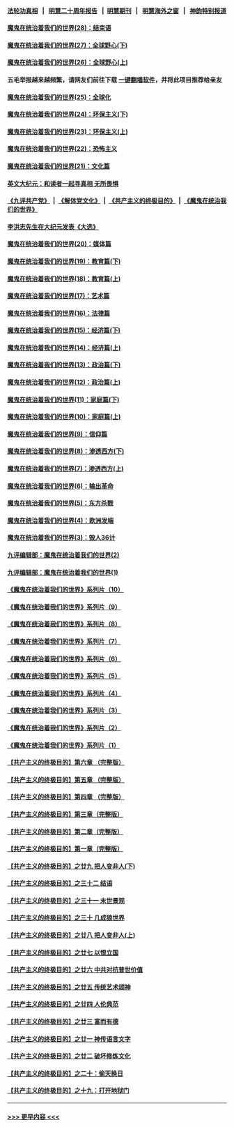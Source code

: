 #### [法轮功真相](https://github.com/gfw-breaker/truth/blob/master/README.md?t=0) &nbsp;&nbsp;|&nbsp;&nbsp; [明慧二十周年报告](https://github.com/gfw-breaker/mh-reports/blob/master/README.md?t=0) &nbsp;&nbsp;|&nbsp;&nbsp;[明慧期刊](https://github.com/gfw-breaker/mh-qikan) &nbsp;&nbsp;|&nbsp;&nbsp; [明慧海外之窗](https://github.com/gfw-breaker/mh-news/blob/master/README.md?t=0) &nbsp;&nbsp;|&nbsp;&nbsp; [神韵特别报道](https://github.com/gfw-breaker/mh-news/blob/master/shenyun.md?t=0)
#### [魔鬼在统治着我们的世界(28)：结束语](../pages/nsc422/n10936246.md?t=07131851) 
#### [魔鬼在统治着我们的世界(27)：全球野心(下)](../pages/nsc422/n10928319.md?t=07131851) 
#### [魔鬼在统治着我们的世界(26)：全球野心(上)](../pages/nsc422/n10900318.md?t=07131851) 
#### 五毛举报越来越频繁，请网友们前往下载 [一键翻墙软件](https://github.com/gfw-breaker/ssr-accounts)，并将此项目推荐给亲友
#### [魔鬼在统治着我们的世界(25)：全球化](../pages/nsc422/n10788205.md?t=07131851) 
#### [魔鬼在统治着我们的世界(24)：环保主义(下)](../pages/nsc422/n10695307.md?t=07131851) 
#### [魔鬼在统治着我们的世界(23)：环保主义(上)](../pages/nsc422/n10688613.md?t=07131851) 
#### [魔鬼在统治着我们的世界(22)：恐怖主义](../pages/nsc422/n10614727.md?t=07131851) 
#### [魔鬼在统治着我们的世界(21)：文化篇](../pages/nsc422/n10597706.md?t=07131851) 
#### [英文大纪元：和读者一起寻真相 无所畏惧](../pages/nsc422/n12542027.md?t=07131851) 
#### [《九评共产党》](https://github.com/begood0513/9ping.md/blob/master/README.md) &nbsp;|&nbsp; [《解体党文化》](../../../../jtdwh.md/blob/master/README.md)  &nbsp;|&nbsp; [《共产主义的终极目的》](../../../../gczydzjmd.md/blob/master/README.md) &nbsp;|&nbsp; [《魔鬼在统治我们的世界》](../../../../mgztzwmdsj.md/blob/master/README.md) 
#### [李洪志先生在大纪元发表《大选》](../pages/nsc422/n12534746.md?t=07131851) 
#### [魔鬼在统治着我们的世界(20)：媒体篇](../pages/nsc422/n10586579.md?t=07131851) 
#### [魔鬼在统治着我们的世界(19)：教育篇(下)](../pages/nsc422/n10564808.md?t=07131851) 
#### [魔鬼在统治着我们的世界(18)：教育篇(上)](../pages/nsc422/n10526970.md?t=07131851) 
#### [魔鬼在统治着我们的世界(17)：艺术篇](../pages/nsc422/n10499093.md?t=07131851) 
#### [魔鬼在统治着我们的世界(16)：法律篇](../pages/nsc422/n10485969.md?t=07131851) 
#### [魔鬼在统治着我们的世界(15)：经济篇(下)](../pages/nsc422/n10469975.md?t=07131851) 
#### [魔鬼在统治着我们的世界(14)：经济篇(上)](../pages/nsc422/n10457370.md?t=07131851) 
#### [魔鬼在统治着我们的世界(13)：政治篇(下)](../pages/nsc422/n10448270.md?t=07131851) 
#### [魔鬼在统治着我们的世界(12)：政治篇(上)](../pages/nsc422/n10444576.md?t=07131851) 
#### [魔鬼在统治着我们的世界(11)：家庭篇(下)](../pages/nsc422/n10440961.md?t=07131851) 
#### [魔鬼在统治着我们的世界(10)：家庭篇(上)](../pages/nsc422/n10435448.md?t=07131851) 
#### [魔鬼在统治着我们的世界(9)：信仰篇](../pages/nsc422/n10432159.md?t=07131851) 
#### [魔鬼在统治着我们的世界(8)：渗透西方(下)](../pages/nsc422/n10429603.md?t=07131851) 
#### [魔鬼在统治着我们的世界(7)：渗透西方(上)](../pages/nsc422/n10426013.md?t=07131851) 
#### [魔鬼在统治着我们的世界(6)：输出革命](../pages/nsc422/n10421536.md?t=07131851) 
#### [魔鬼在统治着我们的世界(5)：东方杀戮](../pages/nsc422/n10417707.md?t=07131851) 
#### [魔鬼在统治着我们的世界(4)：欧洲发端](../pages/nsc422/n10414890.md?t=07131851) 
#### [魔鬼在统治着我们的世界(3)：毁人36计](../pages/nsc422/n10411583.md?t=07131851) 
#### [九评编辑部：魔鬼在统治着我们的世界(2)](../pages/nsc422/n10410036.md?t=07131851) 
#### [九评编辑部：魔鬼在统治着我们的世界(1)](../pages/nsc422/n10406825.md?t=07131851) 
#### [《魔鬼在统治着我们的世界》系列片（10）](../pages/nsc422/n12292670.md?t=07131851) 
#### [《魔鬼在统治着我们的世界》系列片（9）](../pages/nsc422/n12290859.md?t=07131851) 
#### [《魔鬼在统治着我们的世界》系列片（8）](../pages/nsc422/n12287445.md?t=07131851) 
#### [《魔鬼在统治着我们的世界》系列片（7）](../pages/nsc422/n12283425.md?t=07131851) 
#### [《魔鬼在统治着我们的世界》系列片（6）](../pages/nsc422/n12282314.md?t=07131851) 
#### [《魔鬼在统治着我们的世界》系列片（5）](../pages/nsc422/n12281419.md?t=07131851) 
#### [《魔鬼在统治着我们的世界》系列片（4）](../pages/nsc422/n12274024.md?t=07131851) 
#### [《魔鬼在统治着我们的世界》系列片（3）](../pages/nsc422/n12271322.md?t=07131851) 
#### [《魔鬼在统治着我们的世界》系列片（2）](../pages/nsc422/n12269049.md?t=07131851) 
#### [《魔鬼在统治着我们的世界》系列片（1）](../pages/nsc422/n12267575.md?t=07131851) 
#### [【共产主义的终极目的】第六章 （完整版）](../pages/nsc422/n11428913.md?t=07131851) 
#### [【共产主义的终极目的】第五章 （完整版）](../pages/nsc422/n11428912.md?t=07131851) 
#### [【共产主义的终极目的】第四章 （完整版）](../pages/nsc422/n11428907.md?t=07131851) 
#### [【共产主义的终极目的】第三章（完整版）](../pages/nsc422/n11428848.md?t=07131851) 
#### [【共产主义的终极目的】第二章（完整版）](../pages/nsc422/n11428831.md?t=07131851) 
#### [【共产主义的终极目的】第一章（完整版）](../pages/nsc422/n11417651.md?t=07131851) 
#### [【共产主义的终极目的】之廿九 把人变非人(下)](../pages/nsc422/n11344140.md?t=07131851) 
#### [【共产主义的终极目的】之三十二 结语](../pages/nsc422/n11360535.md?t=07131851) 
#### [【共产主义的终极目的】之三十一 末世景观](../pages/nsc422/n11351129.md?t=07131851) 
#### [【共产主义的终极目的】之三十 几成狼世界](../pages/nsc422/n11348280.md?t=07131851) 
#### [【共产主义的终极目的】之廿八 把人变非人(上)](../pages/nsc422/n11340492.md?t=07131851) 
#### [【共产主义的终极目的】之廿七 以恨立国](../pages/nsc422/n11336944.md?t=07131851) 
#### [【共产主义的终极目的】之廿六 中共对抗普世价值](../pages/nsc422/n11324785.md?t=07131851) 
#### [【共产主义的终极目的】之廿五 传统艺术颂神](../pages/nsc422/n11296396.md?t=07131851) 
#### [【共产主义的终极目的】之廿四 人伦典范](../pages/nsc422/n11296397.md?t=07131851) 
#### [【共产主义的终极目的】之廿三 富而有德](../pages/nsc422/n11283598.md?t=07131851) 
#### [【共产主义的终极目的】之廿一 神传语言文字](../pages/nsc422/n11263265.md?t=07131851) 
#### [【共产主义的终极目的】之廿二 破坏修炼文化](../pages/nsc422/n11245728.md?t=07131851) 
#### [【共产主义的终极目的】之二十：偷天换日](../pages/nsc422/n11238846.md?t=07131851) 
#### [【共产主义的终极目的】之十九：打开地狱门](../pages/nsc422/n11206376.md?t=07131851) 

----
#### [ >>> 更早内容 <<< ](../indexes/nsc422-earlier.md)
